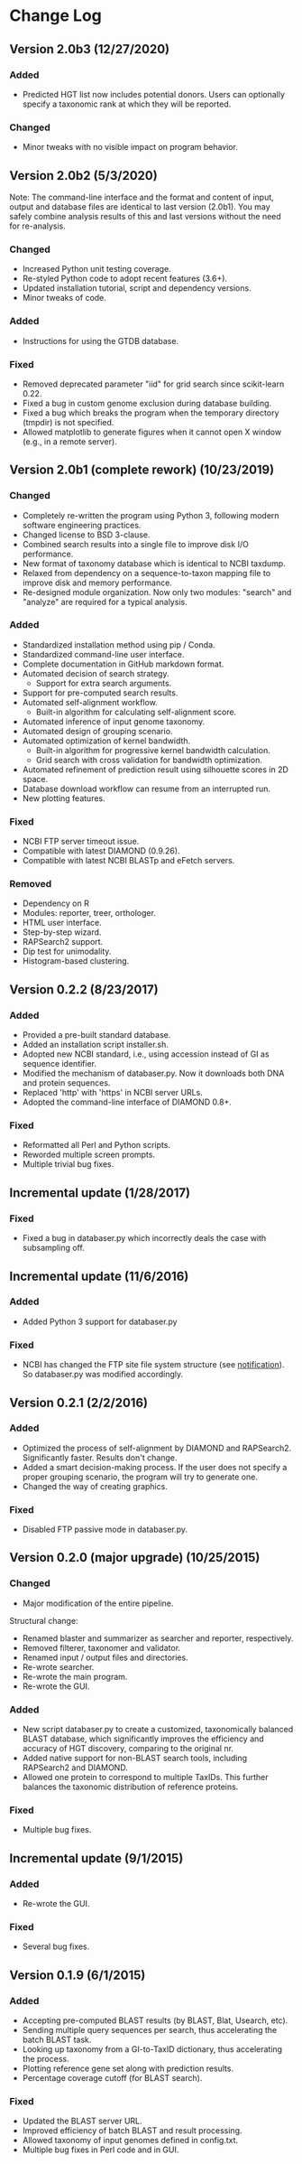 Change Log
==========

## Version 2.0b3 (12/27/2020)

### Added
- Predicted HGT list now includes potential donors. Users can optionally specify a taxonomic rank at which they will be reported.

### Changed
- Minor tweaks with no visible impact on program behavior.


## Version 2.0b2 (5/3/2020)

Note: The command-line interface and the format and content of input, output and database files are identical to last version (2.0b1). You may safely combine analysis results of this and last versions without the need for re-analysis.

### Changed
- Increased Python unit testing coverage.
- Re-styled Python code to adopt recent features (3.6+).
- Updated installation tutorial, script and dependency versions.
- Minor tweaks of code.

### Added
- Instructions for using the GTDB database.

### Fixed
- Removed deprecated parameter "iid" for grid search since scikit-learn 0.22.
- Fixed a bug in custom genome exclusion during database building.
- Fixed a bug which breaks the program when the temporary directory (tmpdir) is not specified.
- Allowed matplotlib to generate figures when it cannot open X window (e.g., in a remote server).


## Version 2.0b1 (complete rework) (10/23/2019)

### Changed
- Completely re-written the program using Python 3, following modern software engineering practices.
- Changed license to BSD 3-clause.
- Combined search results into a single file to improve disk I/O performance.
- New format of taxonomy database which is identical to NCBI taxdump.
- Relaxed from dependency on a sequence-to-taxon mapping file to improve disk and memory performance.
- Re-designed module organization. Now only two modules: "search" and "analyze" are required for a typical analysis.

### Added
- Standardized installation method using pip / Conda.
- Standardized command-line user interface.
- Complete documentation in GitHub markdown format.
- Automated decision of search strategy.
  - Support for extra search arguments.
- Support for pre-computed search results.
- Automated self-alignment workflow.
  - Built-in algorithm for calculating self-alignment score.
- Automated inference of input genome taxonomy.
- Automated design of grouping scenario.
- Automated optimization of kernel bandwidth.
  - Built-in algorithm for progressive kernel bandwidth calculation.
  - Grid search with cross validation for bandwidth optimization.
- Automated refinement of prediction result using silhouette scores in 2D space.
- Database download workflow can resume from an interrupted run.
- New plotting features.

### Fixed
- NCBI FTP server timeout issue.
- Compatible with latest DIAMOND (0.9.26).
- Compatible with latest NCBI BLASTp and eFetch servers.

### Removed
- Dependency on R
- Modules: reporter, treer, orthologer.
- HTML user interface.
- Step-by-step wizard.
- RAPSearch2 support.
- Dip test for unimodality.
- Histogram-based clustering.


## Version 0.2.2 (8/23/2017)

### Added
- Provided a pre-built standard database.
- Added an installation script installer.sh.
- Adopted new NCBI standard, i.e., using accession instead of GI as sequence identifier.
- Modified the mechanism of databaser.py. Now it downloads both DNA and protein sequences.
- Replaced 'http' with 'https' in NCBI server URLs.
- Adopted the command-line interface of DIAMOND 0.8+.

### Fixed
- Reformatted all Perl and Python scripts.
- Reworded multiple screen prompts.
- Multiple trivial bug fixes.


## Incremental update (1/28/2017)

### Fixed
- Fixed a bug in databaser.py which incorrectly deals the case with subsampling off.


## Incremental update (11/6/2016)

### Added
- Added Python 3 support for databaser.py

### Fixed
- NCBI has changed the FTP site file system structure (see [notification](https://www.ncbi.nlm.nih.gov/news/08-30-2016-genomes-ftp-reorganization/)). So databaser.py was modified accordingly.


## Version 0.2.1 (2/2/2016)

### Added
- Optimized the process of self-alignment by DIAMOND and RAPSearch2. Significantly faster. Results don't change.
- Added a smart decision-making process. If the user does not specify a proper grouping scenario, the program will try to generate one.
- Changed the way of creating graphics.

### Fixed
- Disabled FTP passive mode in databaser.py.


## Version 0.2.0 (major upgrade) (10/25/2015)

### Changed
- Major modification of the entire pipeline.

Structural change:
- Renamed blaster and summarizer as searcher and reporter, respectively.
- Removed filterer, taxonomer and validator.
- Renamed input / output files and directories.
- Re-wrote searcher.
- Re-wrote the main program.
- Re-wrote the GUI.

### Added
- New script databaser.py to create a customized, taxonomically balanced BLAST database, which significantly improves the efficiency and accuracy of HGT discovery, comparing to the original nr.
- Added native support for non-BLAST search tools, including RAPSearch2 and DIAMOND.
- Allowed one protein to correspond to multiple TaxIDs. This further balances the taxonomic distribution of reference proteins.

### Fixed
- Multiple bug fixes.


## Incremental update (9/1/2015)

### Added
- Re-wrote the GUI.

### Fixed
- Several bug fixes.


## Version 0.1.9 (6/1/2015)

### Added
- Accepting pre-computed BLAST results (by BLAST, Blat, Usearch, etc).
- Sending multiple query sequences per search, thus accelerating the batch BLAST task.
- Looking up taxonomy from a GI-to-TaxID dictionary, thus accelerating the process.
- Plotting reference gene set along with prediction results.
- Percentage coverage cutoff (for BLAST search).

### Fixed
- Updated the BLAST server URL.
- Improved efficiency of batch BLAST and result processing.
- Allowed taxonomy of input genomes defined in config.txt.
- Multiple bug fixes in Perl code and in GUI.
